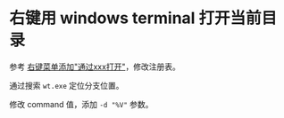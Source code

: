 # 右键用 windows terminal 打开当前目录

参考 [右键菜单添加"通过xxx打开"](./右键菜单添加“通过xxx打开”.md)，修改注册表。

通过搜索 `wt.exe` 定位分支位置。

修改 command 值，添加 `-d "%V"` 参数。
